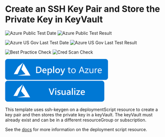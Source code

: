 # Create an SSH Key Pair and Store the Private Key in KeyVault

![Azure Public Test Date](https://azurequickstartsservice.blob.core.windows.net/badges/201-deployment-script-ssh-key-gen/PublicLastTestDate.svg)
![Azure Public Test Result](https://azurequickstartsservice.blob.core.windows.net/badges/201-deployment-script-ssh-key-gen/PublicDeployment.svg)

![Azure US Gov Last Test Date](https://azurequickstartsservice.blob.core.windows.net/badges/201-deployment-script-ssh-key-gen/FairfaxLastTestDate.svg)
![Azure US Gov Last Test Result](https://azurequickstartsservice.blob.core.windows.net/badges/201-deployment-script-ssh-key-gen/FairfaxDeployment.svg)

![Best Practice Check](https://azurequickstartsservice.blob.core.windows.net/badges/201-deployment-script-ssh-key-gen/BestPracticeResult.svg)
![Cred Scan Check](https://azurequickstartsservice.blob.core.windows.net/badges/201-deployment-script-ssh-key-gen/CredScanResult.svg)

[![Deploy To Azure](https://raw.githubusercontent.com/Azure/azure-quickstart-templates/master/1-CONTRIBUTION-GUIDE/images/deploytoazure.svg?sanitize=true)]("https://portal.azure.com/#create/Microsoft.Template/uri/https%3A%2F%2Fraw.githubusercontent.com%2FAzure%2Fazure-quickstart-templates%2Fmaster%2F201-deployment-script-ssh-key-gen%2Fazuredeploy.json")
[![Visualize](https://raw.githubusercontent.com/Azure/azure-quickstart-templates/master/1-CONTRIBUTION-GUIDE/images/visualizebutton.svg?sanitize=true)]("http://armviz.io/#/?load=https%3A%2F%2Fraw.githubusercontent.com%2FAzure%2Fazure-quickstart-templates%2Fmaster%2F201-deployment-script-ssh-key-gen%2Fazuredeploy.json")

This template uses ssh-keygen on a deploymentScript resource to create a key
pair and then stores the private key in a keyVault. The keyVault must already
exist and can be in a different resourceGroup or subscription.

See the
[docs](https://docs.microsoft.com/en-us/azure/azure-resource-manager/templates/deployment-script-template?tabs=CLI)
for more information on the deployment script resource.
